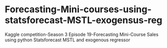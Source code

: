 # Forecasting-Mini-courses-using-statsforecast-MSTL-exogensus-reg
Kaggle competition-Season 3 Episode 19-Forecasting Mini-Course Sales using python Statsforecast MSTL and exogenous regressor
